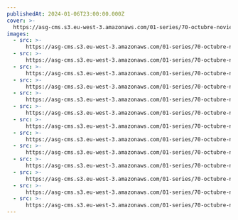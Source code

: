 ```yaml
---
publishedAt: 2024-01-06T23:00:00.000Z
cover: >-
  https://asg-cms.s3.eu-west-3.amazonaws.com/01-series/70-octubre-noviembre-2023-kodak-gold-200/12.webp
images:
  - src: >-
      https://asg-cms.s3.eu-west-3.amazonaws.com/01-series/70-octubre-noviembre-2023-kodak-gold-200/01.webp
  - src: >-
      https://asg-cms.s3.eu-west-3.amazonaws.com/01-series/70-octubre-noviembre-2023-kodak-gold-200/02.webp
  - src: >-
      https://asg-cms.s3.eu-west-3.amazonaws.com/01-series/70-octubre-noviembre-2023-kodak-gold-200/03.webp
  - src: >-
      https://asg-cms.s3.eu-west-3.amazonaws.com/01-series/70-octubre-noviembre-2023-kodak-gold-200/04.webp
  - src: >-
      https://asg-cms.s3.eu-west-3.amazonaws.com/01-series/70-octubre-noviembre-2023-kodak-gold-200/05.webp
  - src: >-
      https://asg-cms.s3.eu-west-3.amazonaws.com/01-series/70-octubre-noviembre-2023-kodak-gold-200/06.webp
  - src: >-
      https://asg-cms.s3.eu-west-3.amazonaws.com/01-series/70-octubre-noviembre-2023-kodak-gold-200/07.webp
  - src: >-
      https://asg-cms.s3.eu-west-3.amazonaws.com/01-series/70-octubre-noviembre-2023-kodak-gold-200/08.webp
  - src: >-
      https://asg-cms.s3.eu-west-3.amazonaws.com/01-series/70-octubre-noviembre-2023-kodak-gold-200/09.webp
  - src: >-
      https://asg-cms.s3.eu-west-3.amazonaws.com/01-series/70-octubre-noviembre-2023-kodak-gold-200/10.webp
  - src: >-
      https://asg-cms.s3.eu-west-3.amazonaws.com/01-series/70-octubre-noviembre-2023-kodak-gold-200/11.webp
  - src: >-
      https://asg-cms.s3.eu-west-3.amazonaws.com/01-series/70-octubre-noviembre-2023-kodak-gold-200/12.webp
  - src: >-
      https://asg-cms.s3.eu-west-3.amazonaws.com/01-series/70-octubre-noviembre-2023-kodak-gold-200/13.webp
---
```

